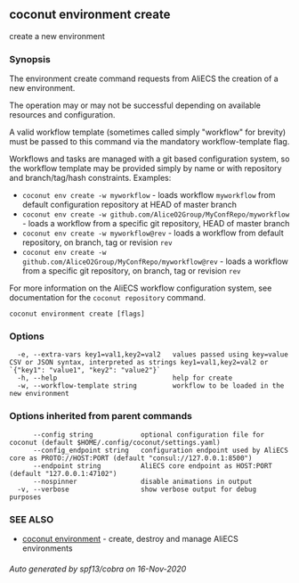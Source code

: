 ## coconut environment create

create a new environment

### Synopsis

The environment create command requests from AliECS the
creation of a new environment.

The operation may or may not be successful depending on available resources and configuration.

A valid workflow template (sometimes called simply "workflow" for brevity) must be passed to this command via the mandatory workflow-template flag.

Workflows and tasks are managed with a git based configuration system, so the workflow template may be provided simply by name or with repository and branch/tag/hash constraints.
Examples:
 * `coconut env create -w myworkflow` - loads workflow `myworkflow` from default configuration repository at HEAD of master branch
 * `coconut env create -w github.com/AliceO2Group/MyConfRepo/myworkflow` - loads a workflow from a specific git repository, HEAD of master branch
 * `coconut env create -w myworkflow@rev` - loads a workflow from default repository, on branch, tag or revision `rev`
 * `coconut env create -w github.com/AliceO2Group/MyConfRepo/myworkflow@rev` - loads a workflow from a specific git repository, on branch, tag or revision `rev`

For more information on the AliECS workflow configuration system, see documentation for the `coconut repository` command.

```
coconut environment create [flags]
```

### Options

```
  -e, --extra-vars key1=val1,key2=val2   values passed using key=value CSV or JSON syntax, interpreted as strings key1=val1,key2=val2 or `{"key1": "value1", "key2": "value2"}`
  -h, --help                             help for create
  -w, --workflow-template string         workflow to be loaded in the new environment
```

### Options inherited from parent commands

```
      --config string            optional configuration file for coconut (default $HOME/.config/coconut/settings.yaml)
      --config_endpoint string   configuration endpoint used by AliECS core as PROTO://HOST:PORT (default "consul://127.0.0.1:8500")
      --endpoint string          AliECS core endpoint as HOST:PORT (default "127.0.0.1:47102")
      --nospinner                disable animations in output
  -v, --verbose                  show verbose output for debug purposes
```

### SEE ALSO

* [coconut environment](coconut_environment.md)	 - create, destroy and manage AliECS environments

###### Auto generated by spf13/cobra on 16-Nov-2020
